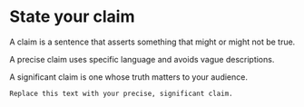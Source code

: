 # State your claim

A claim is a sentence that asserts something that might or might not be true. 

A precise claim uses specific language and avoids vague descriptions. 

A significant claim is one whose truth matters to your audience. 

```
Replace this text with your precise, significant claim.
```
